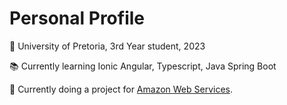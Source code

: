 # Personal Profile

🏫 University of Pretoria, 3rd Year student, 2023

📚 Currently learning Ionic Angular, Typescript, Java Spring Boot

🔖 Currently doing a project for [Amazon Web Services](https://www.amazon.jobs/en/business_categories/amazon-web-services).
